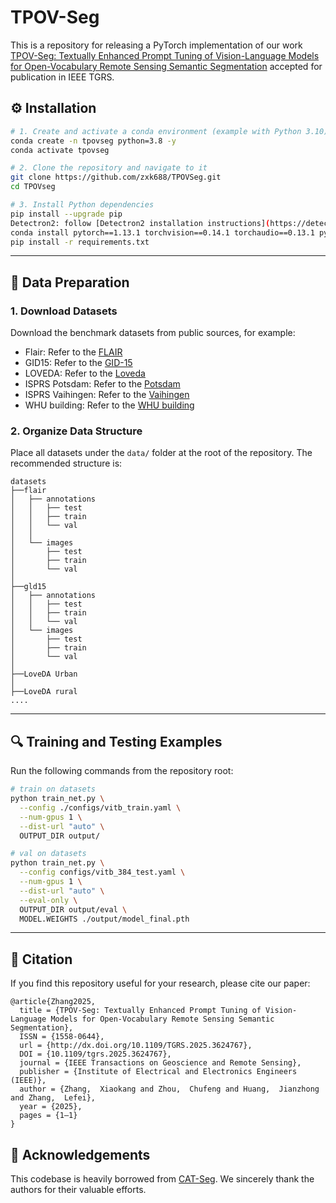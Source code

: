 # TPOV-Seg
This is a repository for releasing a PyTorch implementation of our work [TPOV-Seg: Textually Enhanced Prompt Tuning of Vision-Language Models for Open-Vocabulary Remote Sensing Semantic Segmentation](https://ieeexplore.ieee.org/document/11215798) accepted for publication in IEEE TGRS.


## ⚙️ Installation


```bash
# 1. Create and activate a conda environment (example with Python 3.10)
conda create -n tpovseg python=3.8 -y
conda activate tpovseg

# 2. Clone the repository and navigate to it
git clone https://github.com/zxk688/TPOVSeg.git
cd TPOVseg

# 3. Install Python dependencies
pip install --upgrade pip
Detectron2: follow [Detectron2 installation instructions](https://detectron2.readthedocs.io/tutorials/install.html).
conda install pytorch==1.13.1 torchvision==0.14.1 torchaudio==0.13.1 pytorch-cuda=11.7 -c pytorch -c nvidia
pip install -r requirements.txt
```

---

## 📂 Data Preparation

### 1. Download Datasets
Download the benchmark datasets from public sources, for example:

- Flair: Refer to the [FLAIR](https://ignf.github.io/FLAIR/) 
- GID15: Refer to the [GID-15](https://captain-whu.github.io/GID15/) 
- LOVEDA: Refer to the [Loveda](https://github.com/Junjue-Wang/LoveDA)
- ISPRS Potsdam: Refer to the [Potsdam](https://opendatalab.com/OpenDataLab/ISPRS_Potsdam/)
- ISPRS Vaihingen: Refer to the [Vaihingen](https://opendatalab.com/OpenDataLab/ISPRS_Vaihingen/)
- WHU building: Refer to the [WHU building](https://gpcv.whu.edu.cn/data/building_dataset.html)


### 2. Organize Data Structure
Place all datasets under the `data/` folder at the root of the repository. The recommended structure is:

```
datasets
├──flair
│   ├── annotations
│   │   ├── test
│   │   ├── train
│   │   └── val
│   │    
│   └── images
│       ├── test
│       ├── train
│       └── val
│    
├──gld15
│   ├── annotations
│   │   ├── test
│   │   ├── train
│   │   └── val
│   └── images
│       ├── test
│       ├── train
│       └── val
│    
├──LoveDA Urban
│    
├──LoveDA rural
....

```


---

## 🔍 Training and Testing Examples

Run the following commands from the repository root:

```bash
# train on datasets
python train_net.py \
  --config ./configs/vitb_train.yaml \
  --num-gpus 1 \
  --dist-url "auto" \
  OUTPUT_DIR output/

# val on datasets
python train_net.py \
  --config configs/vitb_384_test.yaml \
  --num-gpus 1 \
  --dist-url "auto" \
  --eval-only \
  OUTPUT_DIR output/eval \
  MODEL.WEIGHTS ./output/model_final.pth
```

---

## 📑 Citation

If you find this repository useful for your research, please cite our paper:
```
@article{Zhang2025,
  title = {TPOV-Seg: Textually Enhanced Prompt Tuning of Vision-Language Models for Open-Vocabulary Remote Sensing Semantic Segmentation},
  ISSN = {1558-0644},
  url = {http://dx.doi.org/10.1109/TGRS.2025.3624767},
  DOI = {10.1109/tgrs.2025.3624767},
  journal = {IEEE Transactions on Geoscience and Remote Sensing},
  publisher = {Institute of Electrical and Electronics Engineers (IEEE)},
  author = {Zhang,  Xiaokang and Zhou,  Chufeng and Huang,  Jianzhong and Zhang,  Lefei},
  year = {2025},
  pages = {1–1}
}
```

## 🙏 Acknowledgements 
This codebase is heavily borrowed from [CAT-Seg](https://github.com/cvlab-kaist/CAT-Seg). We sincerely thank the authors for their valuable efforts.


